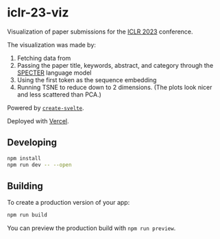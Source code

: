 # iclr-23-viz

Visualization of paper submissions for the [ICLR 2023](https://openreview.net/group?id=ICLR.cc/2023/Conference) conference.

The visualization was made by:

1. Fetching data from 
1. Passing the paper title, keywords, abstract, and category through the [SPECTER](https://github.com/allenai/specter) language model
2. Using the first token as the sequence embedding
3. Running TSNE to reduce down to 2 dimensions. (The plots look nicer and less scattered than PCA.)

Powered by [`create-svelte`](https://github.com/sveltejs/kit/tree/master/packages/create-svelte).

Deployed with [Vercel](https://vercel.com/).

## Developing


```bash
npm install
npm run dev -- --open
```

## Building

To create a production version of your app:

```bash
npm run build
```

You can preview the production build with `npm run preview`.
